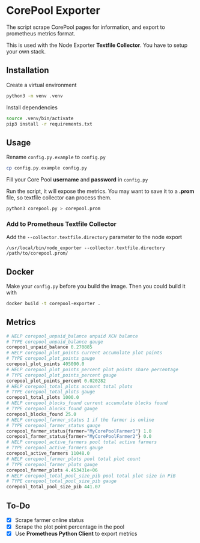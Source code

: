 # CorePool Exporter
The script scrape CorePool pages for information, and export to prometheus metrics format.

This is used with the Node Exporter **Textfile Collector**. You have to setup your own stack.

## Installation

Create a virtual environment
```sh
python3 -m venv .venv
```

Install dependencies
```sh
source .venv/bin/activate
pip3 install -r requirements.txt
```

## Usage
Rename `config.py.example` to `config.py`
```sh
cp config.py.example config.py
```

Fill your Core Pool **username** and **password** in `config.py`

Run the script, it will expose the metrics. You may want to save it to a **.prom** file, so textfile collector can process them.
```sh
python3 corepool.py > corepool.prom
```

### Add to Prometheus Textfile Collector
Add the `--collector.textfile.directory` parameter to the node export

```
/usr/local/bin/node_exporter --collector.textfile.directory /path/to/corepool.prom/
```

## Docker

Make your `config.py` before you build the image. Then you could build it with

```sh
docker build -t corepool-exporter .
```

## Metrics

```py
# HELP corepool_unpaid_balance unpaid XCH balance
# TYPE corepool_unpaid_balance gauge
corepool_unpaid_balance 0.270885
# HELP corepool_plot_points current accumulate plot points
# TYPE corepool_plot_points gauge
corepool_plot_points 405000.0
# HELP corepool_plot_points_percent plot points share percentage
# TYPE corepool_plot_points_percent gauge
corepool_plot_points_percent 0.020282
# HELP corepool_total_plots account total plots
# TYPE corepool_total_plots gauge
corepool_total_plots 1000.0
# HELP corepool_blocks_found current accumulate blocks found
# TYPE corepool_blocks_found gauge
corepool_blocks_found 25.0
# HELP corepool_farmer_status 1 if the farmer is online
# TYPE corepool_farmer_status gauge
corepool_farmer_status{farmer="MyCorePoolFarmer1"} 1.0
corepool_farmer_status{farmer="MyCorePoolFarmer2"} 0.0
# HELP corepool_active_farmers pool total active farmers
# TYPE corepool_active_farmers gauge
corepool_active_farmers 11048.0
# HELP corepool_farmer_plots pool total plot count
# TYPE corepool_farmer_plots gauge
corepool_farmer_plots 4.453431e+06
# HELP corepool_total_pool_size_pib pool total plot size in PiB
# TYPE corepool_total_pool_size_pib gauge
corepool_total_pool_size_pib 441.07
```

## To-Do

- [x] Scrape farmer online status
- [x] Scrape the plot point percentage in the pool
- [x] Use **Prometheus Python Client** to export metrics

